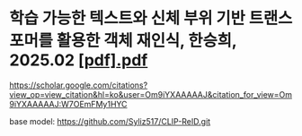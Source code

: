 # 학습 가능한 텍스트와 신체 부위 기반 트랜스포머를 활용한 객체 재인식, 한승희, 2025.02 [[pdf].pdf](https://github.com/user-attachments/files/21570222/pdf.pdf)





https://scholar.google.com/citations?view_op=view_citation&hl=ko&user=Om9iYXAAAAAJ&citation_for_view=Om9iYXAAAAAJ:W7OEmFMy1HYC



base model: https://github.com/Syliz517/CLIP-ReID.git
